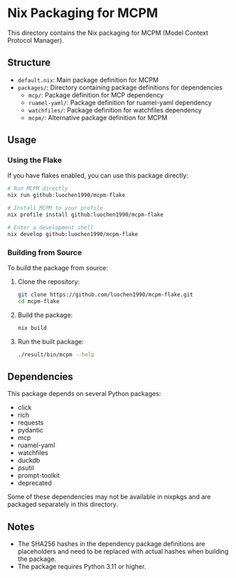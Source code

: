 # Nix Packaging for MCPM

This directory contains the Nix packaging for MCPM (Model Context Protocol Manager).

## Structure

- `default.nix`: Main package definition for MCPM
- `packages/`: Directory containing package definitions for dependencies
  - `mcp/`: Package definition for MCP dependency
  - `ruamel-yaml/`: Package definition for ruamel-yaml dependency
  - `watchfiles/`: Package definition for watchfiles dependency
  - `mcpm/`: Alternative package definition for MCPM

## Usage

### Using the Flake

If you have flakes enabled, you can use this package directly:

```bash
# Run MCPM directly
nix run github:luochen1990/mcpm-flake

# Install MCPM to your profile
nix profile install github:luochen1990/mcpm-flake

# Enter a development shell
nix develop github:luochen1990/mcpm-flake
```

### Building from Source

To build the package from source:

1. Clone the repository:
   ```bash
   git clone https://github.com/luochen1990/mcpm-flake.git
   cd mcpm-flake
   ```

2. Build the package:
   ```bash
   nix build
   ```

3. Run the built package:
   ```bash
   ./result/bin/mcpm --help
   ```

## Dependencies

This package depends on several Python packages:

- click
- rich
- requests
- pydantic
- mcp
- ruamel-yaml
- watchfiles
- duckdb
- psutil
- prompt-toolkit
- deprecated

Some of these dependencies may not be available in nixpkgs and are packaged separately in this directory.

## Notes

- The SHA256 hashes in the dependency package definitions are placeholders and need to be replaced with actual hashes when building the package.
- The package requires Python 3.11 or higher.